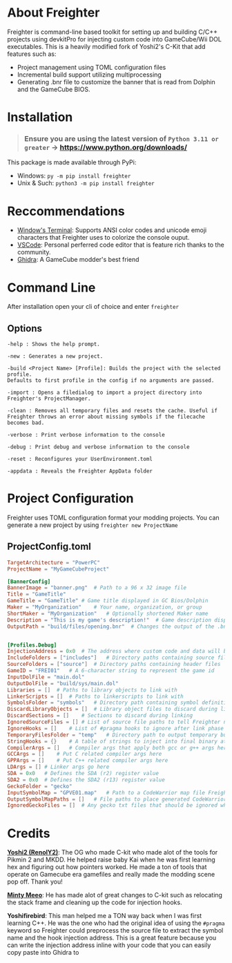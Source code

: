 # About Freighter

Freighter is command-line based toolkit for setting up and building C/C++ projects using devkitPro for injecting custom code into GameCube/Wii DOL executables. This is a heavily modified fork of Yoshi2's C-Kit that add features such as:

- Project management using TOML configuration files
- Incremental build support utilizing multiprocessing
- Generating .bnr file to customize the banner that is read from Dolphin and the GameCube BIOS.

# Installation

> ### Ensure you are using the latest version of `Python 3.11 or greater` -> https://www.python.org/downloads/

This package is made available through PyPi:

- Windows: `py -m pip install freighter`
- Unix & Such: `python3 -m pip install freighter`

# Reccommendations

- [Window's Terminal](https://github.com/microsoft/terminal): Supports ANSI color codes and unicode emoji characters that Freighter uses to colorize the console ouput.
- [VSCode](https://code.visualstudio.com/): Personal perferred code editor that is feature rich thanks to the community.
- [Ghidra](https://ghidra-sre.org/): A GameCube modder's best friend

# Command Line

After installation open your cli of choice and enter `freighter`

## Options

```
-help : Shows the help prompt.

-new : Generates a new project.

-build <Project Name> [Profile]: Builds the project with the selected profile.
Defaults to first profile in the config if no arguments are passed.

-import : Opens a filedialog to import a project directory into Freighter's ProjectManager.

-clean : Removes all temporary files and resets the cache. Useful if Freighter throws an error about missing symbols if the filecache becomes bad.

-verbose : Print verbose information to the console

-debug : Print debug and verbose information to the console

-reset : Reconfigures your UserEnvironment.toml

-appdata : Reveals the Freighter AppData folder
```


# Project Configuration

Freighter uses TOML configuration format your modding projects.
You can generate a new project by using `freighter new ProjectName`

## ProjectConfig.toml

```toml
TargetArchitecture = "PowerPC"
ProjectName = "MyGameCubeProject"

[BannerConfig]
BannerImage = "banner.png"	# Path to a 96 x 32 image file
Title = "GameTitle"
GameTitle = "GameTitle"	# Game title displayed in GC Bios/Dolphin
Maker = "MyOrganization"	# Your name, organization, or group
ShortMaker = "MyOrganization"	# Optionally shortened Maker name
Description = "This is my game's description!"	# Game description displayed in GC Bios/Dolphin
OutputPath = "build/files/opening.bnr"	# Changes the output of the .bnr file


[Profiles.Debug]
InjectionAddress = 0x0	# The address where custom code and data will be injected into the .dol
IncludeFolders = ["includes"]	# Directory paths containing source files
SourceFolders = ["source"]	# Directory paths containing header files
GameID = "FREI01"	# A 6-character string to represent the game id
InputDolFile = "main.dol"
OutputDolFile = "build/sys/main.dol"
Libraries = []	# Paths to library objects to link with
LinkerScripts = []	# Paths to linkerscripts to link with
SymbolsFolder = "symbols"	# Directory path containing symbol definitions.
DiscardLibraryObjects = []	# Library object files to discard during linking
DiscardSections = []	# Sections to discard during linking
IgnoredSourceFiles = []	# List of source file paths to tell Freighter not to compile and link with
IgnoreHooks = []	# List of #pragma hooks to ignore after link phase
TemporaryFilesFolder = "temp"	# Directory path to output temporary build artifacts to a different folder
StringHooks = {}	# A table of strings to inject into final binary at a specific address
CompilerArgs = []	# Compiler args that apply both gcc or g++ args here
GCCArgs = []	# Put C related compiler args here
GPPArgs = []	# Put C++ related compiler args here
LDArgs = []	# Linker args go here
SDA = 0x0	# Defines the SDA (r2) register value
SDA2 = 0x0	# Defines the SDA2 (r13) register value
GeckoFolder = "gecko"
InputSymbolMap = "GPVE01.map"	# Path to a CodeWarrior map file Freighter will use to append new symbols to aid debugging with Dolphin emulator
OutputSymbolMapPaths = []	# File paths to place generated CodeWarrior map.
IgnoredGeckoFiles = []	# Any gecko txt files that should be ignored when patched into the .dol


```

# Credits

**[Yoshi2 (RenolY2)](https://github.com/RenolY2)**: The OG who made C-kit who made alot of the tools for Pikmin 2 and MKDD. He helped raise baby Kai when he was first learning hex and figuring out how pointers worked. He made a ton of tools that operate on Gamecube era gamefiles and really made the modding scene pop off. Thank you!

**[Minty Meeo](https://github.com/Minty-Meeo)**: He has made alot of great changes to C-kit such as relocating the stack frame and cleaning up the code for injection hooks.

**Yoshifirebird**: This man helped me a TON way back when I was first learning C++. He was the one who had the original idea of using the `#pragma` keyword so Freighter could preprocess the source file to extract the symbol name and the hook injection address. This is a great feature because you can write the injection address inline with your code that you can easily copy paste into Ghidra to
